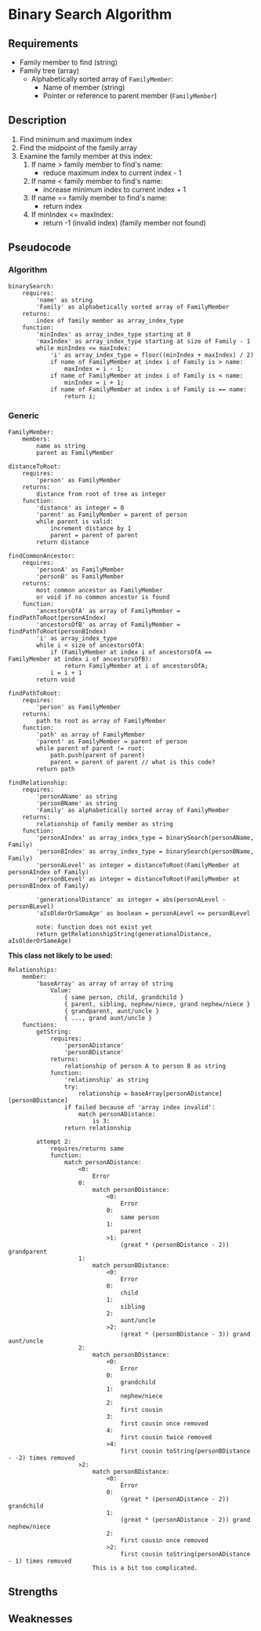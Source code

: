 # Binary Search Algorithm

## Requirements
* Family member to find (string)
* Family tree (array)
	* Alphabetically sorted array of `FamilyMember`:
		* Name of member (string)
		* Pointer or reference to parent member (`FamilyMember`)

## Description
1. Find minimum and maximum index
1. Find the midpoint of the family array
1. Examine the family member at this index:
	1. If name > family member to find's name:
		* reduce maximum index to current index - 1
	1. If name < family member to find's name:
		* increase minimum index to current index + 1
	1. If name == family member to find's name:
		* return index
	1. If minIndex <= maxIndex:
		* return -1 (invalid index) (family member not found)

## Pseudocode
### Algorithm
```
binarySearch:
	requires:
		'name' as string
		'Family' as alphabetically sorted array of FamilyMember
	returns:
		index of family member as array_index_type
	function:
		'minIndex' as array_index_type starting at 0
		'maxIndex' as array_index_type starting at size of Family - 1
		while minIndex <= maxIndex:
			'i' as array_index_type = floor((minIndex + maxIndex) / 2)
			if name of FamilyMember at index i of Family is > name:
				maxIndex = i - 1;
			if name of FamilyMember at index i of Family is < name:
				minIndex = i + 1;
			if name of FamilyMember at index i of Family is == name:
				return i;
```

### Generic
```
FamilyMember:
	members:
		name as string
		parent as FamilyMember

distanceToRoot:
	requires:
		'person' as FamilyMember
	returns:
		distance from root of tree as integer
	function:
		'distance' as integer = 0
		'parent' as FamilyMember = parent of person
		while parent is valid:
			increment distance by 1
			parent = parent of parent
		return distance

findCommonAncestor:
	requires:
		'personA' as FamilyMember
		'personB' as FamilyMember
	returns:
		most common ancestor as FamilyMember
		or void if no common ancestor is found
	function:
		'ancestorsOfA' as array of FamilyMember = findPathToRoot(personAIndex)
		'ancestorsOfB' as array of FamilyMember = findPathToRoot(personBIndex)
		'i' as array_index_type
		while i < size of ancestorsOfA:
			if (FamilyMember at index i of ancestorsOfA == FamilyMember at index i of ancestorsOfB):
				return FamilyMember at i of ancestorsOfA;
			i = i + 1
		return void

findPathToRoot:
	requires:
		'person' as FamilyMember
	returns:
		path to root as array of FamilyMember
	function:
		'path' as array of FamilyMember
		'parent' as FamilyMember = parent of person
		while parent of parent != root:
			path.push(parent of parent)
			parent = parent of parent // what is this code?
		return path
			
findRelationship:
	requires:
		'personAName' as string
		'personBName' as string
		'Family' as alphabetically sorted array of FamilyMember
	returns:
		relationship of family member as string
	function:
		'personAIndex' as array_index_type = binarySearch(personAName, Family)
		'personBIndex' as array_index_type = binarySearch(personBName, Family)
		'personALevel' as integer = distanceToRoot(FamilyMember at personAIndex of Family)
		'personBLevel' as integer = distanceToRoot(FamilyMember at personBIndex of Family)

		'generationalDistance' as integer = abs(personALevel - personBLevel)
		'aIsOlderOrSameAge' as boolean = personALevel <= personBLevel

		note: function does not exist yet
		return getRelationshipString(generationalDistance, aIsOlderOrSameAge)
```

**This class not likely to be used:**
```
Relationships:
	member:
		'baseArray' as array of array of string
			Value:
				{ same person, child, grandchild }
				{ parent, sibling, nephew/niece, grand nephew/niece }
				{ grandparent, aunt/uncle }
				{ ..., grand aunt/uncle }
	functions:
		getString:
			requires:
				'personADistance'
				'personBDistance'
			returns:
				relationship of person A to person B as string
			function:
				'relationship' as string
				try:
					relationship = baseArray[personADistance][personBDistance]
				if failed because of 'array index invalid':
					match personADistance:
						is 3:
				return relationship

		attempt 2:
			requires/returns same
			function:
				match personADistance:
					<0:
						Error
					0:
						match personBDistance:
							<0:
								Error
							0:
								same person
							1:
								parent
							>1:
								(great * (personBDistance - 2)) grandparent
					1:
						match personBDistance:
							<0:
								Error
							0:
								child
							1:
								sibling
							2:
								aunt/uncle
							>2:
								(great * (personBDistance - 3)) grand aunt/uncle
					2:
						match personBDistance:
							<0:
								Error
							0:
								grandchild
							1:
								nephew/niece
							2:
								first cousin
							3:
								first cousin once removed
							4:
								first cousin twice removed
							>4:
								first cousin toString(personBDistance - -2) times removed
					>2:
						match personBDistance:
							<0:
								Error
							0:
								(great * (personADistance - 2)) grandchild
							1:
								(great * (personADistance - 2)) grand nephew/niece
							2:
								first cousin once removed
							>2:
								first cousin toString(personADistance - 1) times removed
						This is a bit too complicated.
```

## Strengths

## Weaknesses